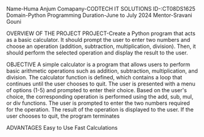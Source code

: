 Name-Huma Anjum
Comapany-CODTECH IT SOLUTIONS
ID-:CT08DS1625
Domain-Python Programming 
Duration-June to July 2024
Mentor-Sravani Gouni

OVERVIEW OF THE PROJECT
PROJECT-Create a Python program that acts as a basic calculator. It should prompt the user to
enter two numbers and choose an operation (addition, subtraction, multiplication,
division). Then, it should perform the selected operation and display the result to the user.

OBJECTIVE
A simple calculator is a program that allows users to perform basic arithmetic operations such as addition, subtraction, multiplication, and division.
The calculator function is defined, which contains a loop that continues until the user chooses to quit.
The user is presented with a menu of options (1-5) and prompted to enter their choice.
Based on the user's choice, the corresponding operation is performed using the add, sub, mul, or div functions.
The user is prompted to enter the two numbers required for the operation.
The result of the operation is displayed to the user.
If the user chooses to quit, the program terminates


ADVANTAGES
Easy to Use
Fast Calculations
